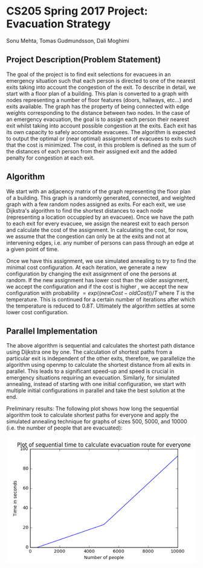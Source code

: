 # CS205 Spring 2017 Project: Evacuation Strategy

Sonu Mehta, Tomas Gudmundsson,  Dali Moghimi

## Project Description(Problem Statement)

The goal of the project is to find exit selections for evacuees in an emergency situation such that each person is directed to one of the nearest exits taking into account the congestion of the exit. To describe in detail, we start with a floor plan of a building. This plan is converted to a graph with nodes representing a number of floor features (doors, hallways, etc...) and exits available. The graph has the property of being connected with edge weights corresponding to the distance between two nodes. In the case of an emergency evacuation, the goal is to assign each person their nearest exit whilst taking into account possible congestion at the exits. Each exit has its own capacity to safely accomodate evacuees. The algorithm is expected to output the optimal or (near optimal) assignment of evacuees to exits such that the cost is minimized. The cost, in this problem is defined as the sum of the distances of each person from their assigned exit and the added penalty for congestion at each exit.

## Algorithm

We start with an adjacency matrix of the graph representing the floor plan of a building. This graph is a randomly generated, connected, and weighted graph with a few random nodes assigned as exits. For each exit, we use Dijkstra's algorithm to find the shortest distances to each node (representing a location occuppied by an evacuee). Once we have the path to each exit for every evacuee, we assign the nearest exit to each person and calculate the cost of the assignment. In calculating the cost, for now, we assume that the congestion can only be at the exits and not at intervening edges, i.e. any number of persons can pass through an edge at a given point of time. 

Once we have this assignment, we use simulated annealing to try to find the minimal cost configuration. At each iteration, we generate a new configuration by changing the exit assignment of one the persons at random. If the new assignment has lower cost than the older assignment, we accept the configuration and if the cost is higher , we accept the new configuration with probability $= exp((newCost - oldCost))/T$ where $T$ is the temperature. This is continued for a certain number of iterations after which the temperature is reduced to $0.8T$. Ultimately the algorithm settles at some lower cost configuration.

## Parallel Implementation

The above algorithm is sequential and calculates the shortest path distance using Dijkstra one by one. The calculation of shortest paths from a particular exit is independent of the other exits, therefore, we parallelize the algorithm using openmp to calculate the shortest distance from all exits in parallel. This leads to a significant speed-up and speed is crucial in emergency situations requiring an evacuation. Similarly, for simulated annealing, instead of starting with one initial configuration, we start with multiple initial configurations in  parallel and take the best solution at the end. 

Preliminary results:
The following plot shows how long the sequential algorithm took to calculate shortest paths for everyone and apply the simulated annealing technique for graphs of sizes 500, 5000, and 10000 (i.e. the number of people that are evacuated):

![alt tag](https://raw.githubusercontent.com/CS205-Project/CS205-Spring2017-Projects/master/sequentialEvacuationTime.png)

